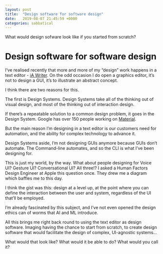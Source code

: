 ```yaml
---
layout: post
title:  "Design software for software design"
date:   2019-08-07 21:45:59 +0000
categories: sabbatical
---
```


What would design sofware look like if you started from scratch? 

# Design software for software design

I’ve realised recently that more and more of my “design” work happens in a text editor - [iA Writer](https://ia.net/writer). On the odd occasion I do open a graphics editor, it’s not to design a GUI, it’s to illustrate an abstract concept.

I think there are two reasons for this. 

The first is Design Systems. Design Systems take all of the thinking out of visual design, and most of the thinking out of interaction design. 

If there’s a repeatable solution to a common design problem, it goes in the Design System. Google has over 150 people working on [Material](https://material.io/).

But the main reason I’m designing in a text editor is our customers need for automation, and the ability for complex technology to advance it.

Design Systems aside, I’m not designing GUIs anymore because GUIs don’t automate. The Command-line automates, and so the CLI is what I’ve been designing for. 

This is just my world, by the way. What about people designing for Voice UI? Gesture UI? Conversational UI? All three!? I asked a Human Factors Design Engineer at Apple this question once. They drew me a diagram which baffles me to this day. 

I think the gist was this: design at a level up, at the point where you can define the interaction between the user and system, regardless of the UI that’ll be employed.  

I’m already fascinated by this subject, and I’ve not even opened the design ethics can of worms that AI and ML introduce.

All this brings me right back round to using the text editor as design software. Imaging having the chance to start from scratch, to create design software that would facilitate the design of complex, UI-agnostic systems…

What would that look like? What would it be able to do? What would you call it?